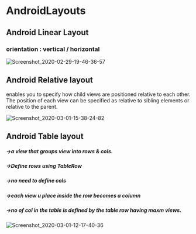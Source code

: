 # AndroidLayouts
## Android Linear Layout
### orientation : vertical / horizontal 
![Screenshot_2020-02-29-19-46-36-57](https://user-images.githubusercontent.com/43209043/75609484-08f3b000-5b2f-11ea-8e37-7804d686b356.jpg)
## Android Relative layout
enables you to specify how child views are positioned relative to each other. The position of each view can be specified as relative to sibling elements or relative to the parent.

![Screenshot_2020-03-01-15-38-24-82](https://user-images.githubusercontent.com/43209043/75623716-f16e0300-5bd2-11ea-87a1-a3cbcdf09366.jpg)

## Android Table layout
##### ->a view that groups view into rows & cols.
##### ->Define rows using TableRow
##### ->no need to define cols
##### ->each view u place inside the row becomes a column
##### ->no of col in the table is defined by the table row having maxm views.

![Screenshot_2020-03-01-12-17-40-36](https://user-images.githubusercontent.com/43209043/75623735-2712ec00-5bd3-11ea-9cb9-66dd56f1c96e.jpg)

